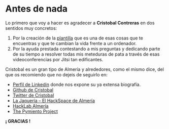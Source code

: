 # Antes de nada

Lo primero que voy a hacer es agradecer a **Cristobal Contreras** en dos sentidos muy concretos:

1. Por la creación de la [plantilla](https://github.com/lajaqueria/plantilla-taller) que es una de esas cosas que te encuentras y que te cambian la vida frente a un ordenador.
2. Por la ayuda prestada contestando a mis preguntas y dedicando parte de su tiempo a resolver todas mis meteduras de pata a través de esas videoconferencias por Jitsi tan edificantes.

Cristobal es un gran tipo de Almería y alrededores, como el mismo dice, del que os recomiendo que no dejeis  de seguirlo en:

* [Perfil de Linkedin](https://es.linkedin.com/in/cristobalcontrerasrubio) donde nos expone su ya extensa biografía.
* [Github de Cristobal](https://github.com/crisconru)
* [Twitter de Cristobal](https://twitter.com/CrisConRu)
* [La Jaquería – El HackSpace de Almería](https://lajaqueria.org/)
* [HackLab Almería](https://hacklabalmeria.net/)
* [The Pymiento Project](http://thepymientoproject.com/)

**¡ GRACIAS !**
